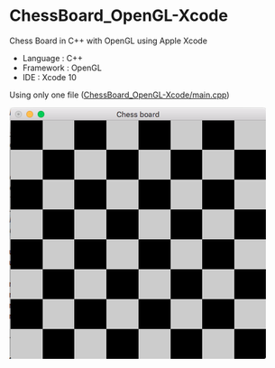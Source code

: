 # ChessBoard_OpenGL-Xcode
Chess Board in C++ with OpenGL using Apple Xcode 

- Language : C++
- Framework : OpenGL
- IDE : Xcode 10

Using only one file ([ChessBoard_OpenGL-Xcode/main.cpp](https://github.com/ballber/ChessBoard_OpenGL-Xcode/tree/master/ChessBoard_OpenGL-Xcode))

![](Screenshot-ChessBoard.png)
